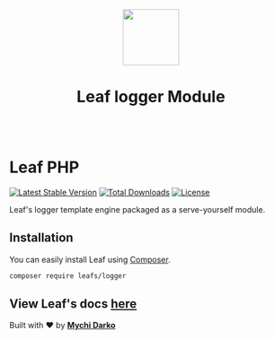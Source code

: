 <!-- markdownlint-disable no-inline-html -->
<p align="center">
  <br><br>
  <img src="https://leafphp.netlify.app/assets/img/leaf3-logo.png" height="100"/>
  <h1 align="center">Leaf logger Module</h1>
  <br><br>
</p>

# Leaf PHP

[![Latest Stable Version](https://poser.pugx.org/leafs/logger/v/stable)](https://packagist.org/packages/leafs/logger)
[![Total Downloads](https://poser.pugx.org/leafs/logger/downloads)](https://packagist.org/packages/leafs/logger)
[![License](https://poser.pugx.org/leafs/logger/license)](https://packagist.org/packages/leafs/logger)

Leaf's logger template engine packaged as a serve-yourself module.

## Installation

You can easily install Leaf using [Composer](https://getcomposer.org/).

```bash
composer require leafs/logger
```

## View Leaf's docs [here](https://leafphp.netlify.app/#/)

Built with ❤ by [**Mychi Darko**](https://mychi.netlify.app)
